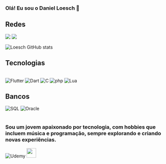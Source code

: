 ### Olá! Eu sou o Daniel Loesch 👋

## Redes
<a href="www.linkedin.com/in/loeschdev" target="_blank"><img src="https://img.shields.io/badge/LinkedIn-0077B5?style=for-the-badge&logo=linkedin&logoColor=white" target="_blank"></a>
<a href="https://www.instagram.com/danielloesch_/" target="_blank"><img src="https://img.shields.io/badge/Instagram-E4405F?style=for-the-badge&logo=instagram&logoColor=white" target="_blank"></a>

![Loesch GitHub stats](https://github-readme-stats.vercel.app/api?username=LoeschDev&show_icons=true&theme=radical)

## Tecnologias
<div style="display: inline_block"><br/>
<img alt="Flutter" src="https://img.shields.io/badge/Flutter-02569B?style=for-the-badge&logo=flutter&logoColor=white"/>
<img alt="Dart" src="https://img.shields.io/badge/Dart-0175C2?style=for-the-badge&logo=dart&logoColor=white"/>
<img alt="C" src="https://img.shields.io/badge/C-00599C?style=for-the-badge&logo=c&logoColor=white"/>
<img alt="php" src="https://img.shields.io/badge/PHP-777BB4?style=for-the-badge&logo=php&logoColor=white"/>
<img alt="Lua" src="https://img.shields.io/badge/Lua-2C2D72?style=for-the-badge&logo=lua&logoColor=white"/> 
                  
## Bancos
<img alt="SQL" src="https://img.shields.io/badge/MySQL-00000F?style=for-the-badge&logo=mysql&logoColor=white"/>
<img alt="Oracle" src="https://img.shields.io/badge/Oracle-F80000?style=for-the-badge&logo=oracle&logoColor=black"/>
</div><br/>

### Sou um jovem apaixonado por tecnologia, com hobbies que incluem música e programação, sempre explorando e criando novas experiências.
<img alt="Udemy" src="https://img.shields.io/badge/Udemy-EC5252?style=for-the-badge&logo=Udemy&logoColor=white"/> <img src="https://github.com/LoeschDev/LoeschDev/assets/165175316/477a5e6f-25a4-450d-ba8a-73dbf94c36b3" width="30">



